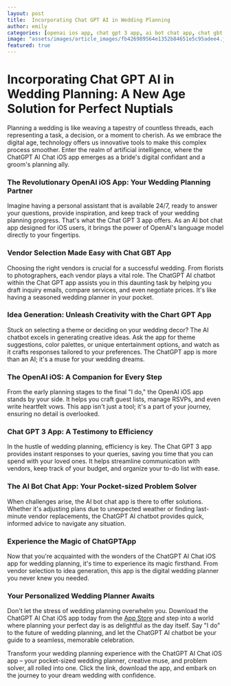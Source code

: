 ```yaml
---
layout: post
title:  Incorporating Chat GPT AI in Wedding Planning
author: emily
categories: [openai ios app, chat gpt 3 app, ai bot chat app, chat gbt app, openai ios, chart gpt app, chatgptapp]
image: "assets/images/article_images/fb426989564e1352b84651e5c95adee4.jpg"
featured: true
---
```


# Incorporating Chat GPT AI in Wedding Planning: A New Age Solution for Perfect Nuptials

Planning a wedding is like weaving a tapestry of countless threads, each representing a task, a decision, or a moment to cherish. As we embrace the digital age, technology offers us innovative tools to make this complex process smoother. Enter the realm of artificial intelligence, where the ChatGPT AI Chat iOS app emerges as a bride's digital confidant and a groom's planning ally.

### The Revolutionary OpenAI iOS App: Your Wedding Planning Partner

Imagine having a personal assistant that is available 24/7, ready to answer your questions, provide inspiration, and keep track of your wedding planning progress. That's what the Chat GPT 3 app offers. As an AI bot chat app designed for iOS users, it brings the power of OpenAI's language model directly to your fingertips.

### Vendor Selection Made Easy with Chat GBT App

Choosing the right vendors is crucial for a successful wedding. From florists to photographers, each vendor plays a vital role. The ChatGPT AI chatbot within the Chat GPT app assists you in this daunting task by helping you draft inquiry emails, compare services, and even negotiate prices. It's like having a seasoned wedding planner in your pocket.

### Idea Generation: Unleash Creativity with the Chart GPT App

Stuck on selecting a theme or deciding on your wedding decor? The AI chatbot excels in generating creative ideas. Ask the app for theme suggestions, color palettes, or unique entertainment options, and watch as it crafts responses tailored to your preferences. The ChatGPT app is more than an AI; it's a muse for your wedding dreams.

### The OpenAI iOS: A Companion for Every Step

From the early planning stages to the final "I do," the OpenAI iOS app stands by your side. It helps you craft guest lists, manage RSVPs, and even write heartfelt vows. This app isn't just a tool; it's a part of your journey, ensuring no detail is overlooked.

### Chat GPT 3 App: A Testimony to Efficiency

In the hustle of wedding planning, efficiency is key. The Chat GPT 3 app provides instant responses to your queries, saving you time that you can spend with your loved ones. It helps streamline communication with vendors, keep track of your budget, and organize your to-do list with ease.

### The AI Bot Chat App: Your Pocket-sized Problem Solver

When challenges arise, the AI bot chat app is there to offer solutions. Whether it's adjusting plans due to unexpected weather or finding last-minute vendor replacements, the ChatGPT AI chatbot provides quick, informed advice to navigate any situation.

### Experience the Magic of ChatGPTApp

Now that you're acquainted with the wonders of the ChatGPT AI Chat iOS app for wedding planning, it's time to experience its magic firsthand. From vendor selection to idea generation, this app is the digital wedding planner you never knew you needed.

### Your Personalized Wedding Planner Awaits

Don't let the stress of wedding planning overwhelm you. Download the ChatGPT AI Chat iOS app today from the [App Store](https://apps.apple.com/us/app/ai-ask-chat-with-ai-bots/id6472484891) and step into a world where planning your perfect day is as delightful as the day itself. Say "I do" to the future of wedding planning, and let the ChatGPT AI chatbot be your guide to a seamless, memorable celebration.

Transform your wedding planning experience with the ChatGPT AI Chat iOS app – your pocket-sized wedding planner, creative muse, and problem solver, all rolled into one. Click the link, download the app, and embark on the journey to your dream wedding with confidence.